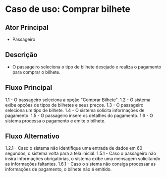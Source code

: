 
# Caso de uso: Comprar bilhete

## Ator Principal
- Passageiro

## Descrição
- O passageiro seleciona o tipo de bilhete desejado e realiza o pagamento para comprar o bilhete.

## Fluxo Principal
1.1 - O passageiro seleciona a opção "Comprar Bilhete".
1.2 - O sistema exibe opções de tipos de bilhetes e seus preços.
1.3 - O passageiro seleciona um tipo de bilhete.
1.4 - O sistema solicita informações de pagamento.
1.5 - O passageiro insere os detalhes do pagamento.
1.6 - O sistema processa o pagamento e emite o bilhete.

## Fluxo Alternativo
1.2.1 - Caso o sistema não identifique uma entrada de dados em 60 segundos, o sistema volta para a tela inicial.
1.5.1 - Caso o passageiro não insira informações obrigatórias, o sistema exibe uma mensagem solicitando as informações faltantes.
1.6.1 - Caso o sistema não consiga processar as informações de pagamento, o bilhete não é emitido.

